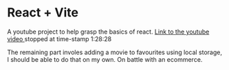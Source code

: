 # React + Vite

A youtube project to help grasp the basics of react.
<a href="https://youtu.be/G6D9cBaLViA?si=-kIRUu5PMRLyZQHn"> Link to the youtube video </a>
stopped at time-stamp 1:28:28

The remaining part involes adding a movie to favourites using local storage, I should be able to do that on my own.
On battle with an ecommerce.
